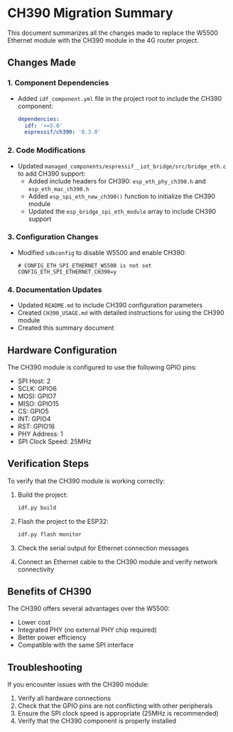 # CH390 Migration Summary

This document summarizes all the changes made to replace the W5500 Ethernet module with the CH390 module in the 4G router project.

## Changes Made

### 1. Component Dependencies

- Added `idf_component.yml` file in the project root to include the CH390 component:
  ```yaml
  dependencies:
    idf: '>=5.0'
    espressif/ch390: '0.3.0'
  ```

### 2. Code Modifications

- Updated `managed_components/espressif__iot_bridge/src/bridge_eth.c` to add CH390 support:
  - Added include headers for CH390: `esp_eth_phy_ch390.h` and `esp_eth_mac_ch390.h`
  - Added `esp_spi_eth_new_ch390()` function to initialize the CH390 module
  - Updated the `esp_bridge_spi_eth_module` array to include CH390 support

### 3. Configuration Changes

- Modified `sdkconfig` to disable W5500 and enable CH390:
  ```
  # CONFIG_ETH_SPI_ETHERNET_W5500 is not set
  CONFIG_ETH_SPI_ETHERNET_CH390=y
  ```

### 4. Documentation Updates

- Updated `README.md` to include CH390 configuration parameters
- Created `CH390_USAGE.md` with detailed instructions for using the CH390 module
- Created this summary document

## Hardware Configuration

The CH390 module is configured to use the following GPIO pins:
- SPI Host: 2
- SCLK: GPIO6
- MOSI: GPIO7
- MISO: GPIO15
- CS: GPIO5
- INT: GPIO4
- RST: GPIO16
- PHY Address: 1
- SPI Clock Speed: 25MHz

## Verification Steps

To verify that the CH390 module is working correctly:

1. Build the project:
   ```bash
   idf.py build
   ```

2. Flash the project to the ESP32:
   ```bash
   idf.py flash monitor
   ```

3. Check the serial output for Ethernet connection messages

4. Connect an Ethernet cable to the CH390 module and verify network connectivity

## Benefits of CH390

The CH390 offers several advantages over the W5500:
- Lower cost
- Integrated PHY (no external PHY chip required)
- Better power efficiency
- Compatible with the same SPI interface

## Troubleshooting

If you encounter issues with the CH390 module:

1. Verify all hardware connections
2. Check that the GPIO pins are not conflicting with other peripherals
3. Ensure the SPI clock speed is appropriate (25MHz is recommended)
4. Verify that the CH390 component is properly installed